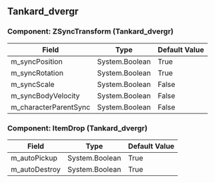 ## Tankard_dvergr

### Component: ZSyncTransform (Tankard_dvergr)

|Field|Type|Default Value|
|---|---|---|
|m_syncPosition|System.Boolean|True|
|m_syncRotation|System.Boolean|True|
|m_syncScale|System.Boolean|False|
|m_syncBodyVelocity|System.Boolean|False|
|m_characterParentSync|System.Boolean|False|

### Component: ItemDrop (Tankard_dvergr)

|Field|Type|Default Value|
|---|---|---|
|m_autoPickup|System.Boolean|True|
|m_autoDestroy|System.Boolean|True|

